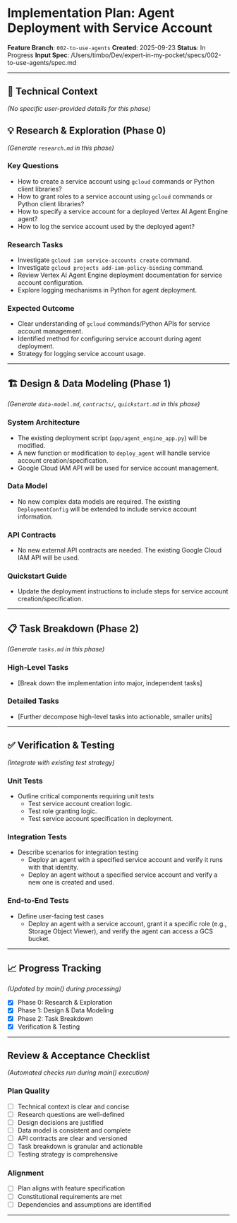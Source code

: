 # Implementation Plan: Agent Deployment with Service Account

**Feature Branch**: `002-to-use-agents`
**Created**: 2025-09-23
**Status**: In Progress
**Input Spec**: /Users/timbo/Dev/expert-in-my-pocket/specs/002-to-use-agents/spec.md

---

## 🚀 Technical Context
*(No specific user-provided details for this phase)*

## 💡 Research & Exploration (Phase 0)
*(Generate `research.md` in this phase)*

### Key Questions
- How to create a service account using `gcloud` commands or Python client libraries?
- How to grant roles to a service account using `gcloud` commands or Python client libraries?
- How to specify a service account for a deployed Vertex AI Agent Engine agent?
- How to log the service account used by the deployed agent?

### Research Tasks
- Investigate `gcloud iam service-accounts create` command.
- Investigate `gcloud projects add-iam-policy-binding` command.
- Review Vertex AI Agent Engine deployment documentation for service account configuration.
- Explore logging mechanisms in Python for agent deployment.

### Expected Outcome
- Clear understanding of `gcloud` commands/Python APIs for service account management.
- Identified method for configuring service account during agent deployment.
- Strategy for logging service account usage.

---

## 🏗️ Design & Data Modeling (Phase 1)
*(Generate `data-model.md`, `contracts/`, `quickstart.md` in this phase)*

### System Architecture
- The existing deployment script (`app/agent_engine_app.py`) will be modified.
- A new function or modification to `deploy_agent` will handle service account creation/specification.
- Google Cloud IAM API will be used for service account management.

### Data Model
- No new complex data models are required. The existing `DeploymentConfig` will be extended to include service account information.

### API Contracts
- No new external API contracts are needed. The existing Google Cloud IAM API will be used.

### Quickstart Guide
- Update the deployment instructions to include steps for service account creation/specification.

---

## 📋 Task Breakdown (Phase 2)
*(Generate `tasks.md` in this phase)*

### High-Level Tasks
- [Break down the implementation into major, independent tasks]

### Detailed Tasks
- [Further decompose high-level tasks into actionable, smaller units]

---

## ✅ Verification & Testing
*(Integrate with existing test strategy)*

### Unit Tests
- Outline critical components requiring unit tests
    - Test service account creation logic.
    - Test role granting logic.
    - Test service account specification in deployment.

### Integration Tests
- Describe scenarios for integration testing
    - Deploy an agent with a specified service account and verify it runs with that identity.
    - Deploy an agent without a specified service account and verify a new one is created and used.

### End-to-End Tests
- Define user-facing test cases
    - Deploy an agent with a service account, grant it a specific role (e.g., Storage Object Viewer), and verify the agent can access a GCS bucket.

---

## 📈 Progress Tracking
*(Updated by main() during processing)*

- [x] Phase 0: Research & Exploration
- [x] Phase 1: Design & Data Modeling
- [x] Phase 2: Task Breakdown
- [x] Verification & Testing

---

## Review & Acceptance Checklist
*(Automated checks run during main() execution)*

### Plan Quality
- [ ] Technical context is clear and concise
- [ ] Research questions are well-defined
- [ ] Design decisions are justified
- [ ] Data model is consistent and complete
- [ ] API contracts are clear and versioned
- [ ] Task breakdown is granular and actionable
- [ ] Testing strategy is comprehensive

### Alignment
- [ ] Plan aligns with feature specification
- [ ] Constitutional requirements are met
- [ ] Dependencies and assumptions are identified

---